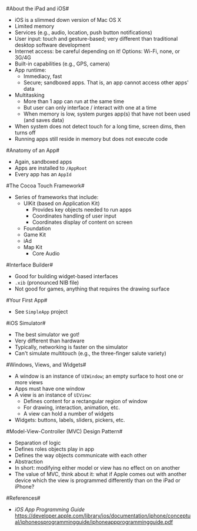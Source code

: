 #About the iPad and iOS#
* iOS is a slimmed down version of Mac OS X
* Limited memory
* Services (e.g., audio, location, push button notifications)
* User input: touch and gesture-based; very different than traditional desktop software development
* Internet access: be careful depending on it! Options: Wi-Fi, none, or 3G/4G
* Built-in capabilities (e.g., GPS, camera)
* App runtime:
  * Immediacy, fast
  * Secure; sandboxed apps. That is, an app cannot access other apps' data
* Multitasking
  * More than 1 app can run at the same time
  * But user can only interface / interact with one at a time
  * When memory is low, system purges app(s) that have not been used (and saves data)
* When system does not detect touch for a long time, screen dims, then turns off
* Running apps still reside in memory but does not execute code

#Anatomy of an App#
* Again, sandboxed apps
* Apps are installed to `/AppRoot`
* Every app has an `AppId`

#The Cocoa Touch Framework#
* Series of frameworks that include:
  * UIKit (based on Application Kit)
    * Provides key objects needed to run apps
    * Coordinates handling of user input
    * Coordinates display of content on screen
  * Foundation
  * Game Kit
  * iAd
  * Map Kit
    * Core Audio
    
#Interface Builder#
* Good for building widget-based interfaces
* `.xib` (pronounced NIB file)
* Not good for games, anything that requires the drawing surface

#Your First App#
* See `SimpleApp` project
  
#iOS Simulator#
* The best simulator we got!
* Very different than hardware
* Typically, networking is faster on the simulator
* Can't simulate multitouch (e.g., the three-finger salute variety)
  
#Windows, Views, and Widgets#
* A window is an instance of `UIWindow`; an empty surface to host one or more views
* Apps must have one window
* A view is an instance of `UIView`:
  * Defines content for a rectangular region of window
  * For drawing, interaction, animation, etc.
  * A view can hold a number of widgets
* Widgets: buttons, labels, sliders, pickers, etc.

#Model-View-Controller (MVC) Design Pattern#
* Separation of logic
* Defines roles objects play in app
* Defines the way objects communicate with each other
* Abstraction
* In short: modifying either model or view has no effect on on another
* The value of MVC, think about it: what if Apple comes out with another device which the view is programmed differently than on the iPad or iPhone?

#References#
* *iOS App Programming Guide* https://developer.apple.com/library/ios/documentation/iphone/conceptual/iphoneosprogrammingguide/iphoneappprogrammingguide.pdf
